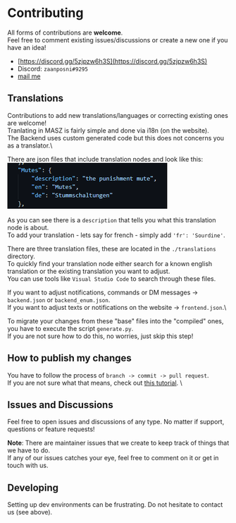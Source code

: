 # Contributing

All forms of contributions are **welcome**.\
Feel free to comment existing issues/discussions or create a new one if you have an idea!

- [https://discord.gg/5zjpzw6h3S](https://discord.gg/5zjpzw6h3S)
- Discord: `zaanposni#9295`
- [mail me](mailto:me@zaanposni.com)

## Translations

Contributions to add new translations/languages or correcting existing ones are welcome!\
Tranlating in MASZ is fairly simple and done via i18n (on the website).\
The Backend uses custom generated code but this does not concerns you as a translator.\

There are json files that include translation nodes and look like this:\
![example](/docs/translation_example.png)

As you can see there is a `description` that tells you what this translation node is about.\
To add your translation - lets say for french - simply add `'fr': 'Sourdine'`.

There are three translation files, these are located in the `./translations` directory.\
To quickly find your translation node either search for a known english translation or the existing translation you want to adjust.\
You can use tools like `Visual Studio Code` to search through these files.

If you want to adjust notifications, commands or DM messages -> `backend.json` or `backend_enum.json`.\
If you want to adjust texts or notifications on the website -> `frontend.json`.\

To migrate your changes from these "base" files into the "compiled" ones, you have to execute the script `generate.py`.\
If you are not sure how to do this, no worries, just skip this step!

## How to publish my changes

You have to follow the process of `branch -> commit -> pull request`.\
If you are not sure what that means, check out [this tutorial](https://github.com/firstcontributions/first-contributions). \

## Issues and Discussions

Feel free to open issues and discussions of any type. No matter if support, questions or feature requests!

**Note**: There are maintainer issues that we create to keep track of things that we have to do.\
If any of our issues catches your eye, feel free to comment on it or get in touch with us.

## Developing

Setting up dev environments can be frustrating. Do not hesitate to contact us (see above).

